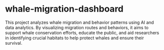 # whale-migration-dashboard
This project analyzes whale migration and behavior patterns using AI and data analytics. By visualizing migration routes and behaviors, it aims to support whale conservation efforts, educate the public, and aid researchers in identifying crucial habitats to help protect whales and ensure their survival.

